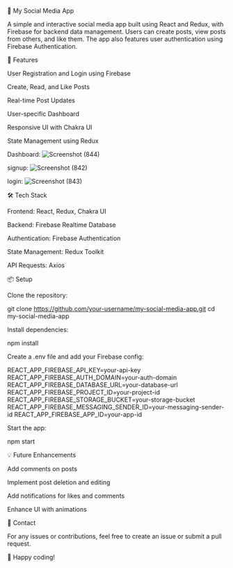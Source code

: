 📸 My Social Media App

A simple and interactive social media app built using React and Redux, with Firebase for backend data management. Users can create posts, view posts from others, and like them. The app also features user authentication using Firebase Authentication.

🚀 Features

User Registration and Login using Firebase

Create, Read, and Like Posts

Real-time Post Updates

User-specific Dashboard

Responsive UI with Chakra UI

State Management using Redux

Dashboard:
![Screenshot (844)](https://github.com/user-attachments/assets/f89dde96-7846-468f-9e6c-daa6565fa21a)

signup:
![Screenshot (842)](https://github.com/user-attachments/assets/9fb07f7a-ba60-4b03-8e13-28476618d4aa)

login:
![Screenshot (843)](https://github.com/user-attachments/assets/aff7a0cd-08c0-4b78-a692-05832e2bdc92)


🛠️ Tech Stack

Frontend: React, Redux, Chakra UI

Backend: Firebase Realtime Database

Authentication: Firebase Authentication

State Management: Redux Toolkit

API Requests: Axios

📦 Setup

Clone the repository:

git clone https://github.com/your-username/my-social-media-app.git
cd my-social-media-app

Install dependencies:

npm install

Create a .env file and add your Firebase config:

REACT_APP_FIREBASE_API_KEY=your-api-key
REACT_APP_FIREBASE_AUTH_DOMAIN=your-auth-domain
REACT_APP_FIREBASE_DATABASE_URL=your-database-url
REACT_APP_FIREBASE_PROJECT_ID=your-project-id
REACT_APP_FIREBASE_STORAGE_BUCKET=your-storage-bucket
REACT_APP_FIREBASE_MESSAGING_SENDER_ID=your-messaging-sender-id
REACT_APP_FIREBASE_APP_ID=your-app-id

Start the app:

npm start

💡 Future Enhancements

Add comments on posts

Implement post deletion and editing

Add notifications for likes and comments

Enhance UI with animations

📧 Contact

For any issues or contributions, feel free to create an issue or submit a pull request.

🎉 Happy coding!
